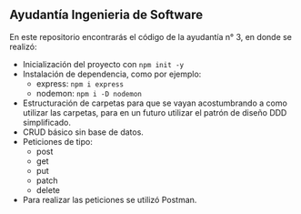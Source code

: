 ## Ayudantía Ingenieria de Software

En este repositorio encontrarás el código de la ayudantía n° 3, en donde se realizó:

- Inicialización del proyecto con `npm init -y`
- Instalación de dependencia, como por ejemplo:
    - express: `npm i express`
    - nodemon: `npm i -D nodemon`
- Estructuración de carpetas para que se vayan acostumbrando a como utilizar las carpetas, para en un futuro utilizar el patrón de diseño DDD simplificado.
- CRUD básico sin base de datos.
- Peticiones de tipo:
    - post
    - get
    - put
    - patch
    - delete
- Para realizar las peticiones se utilizó Postman.